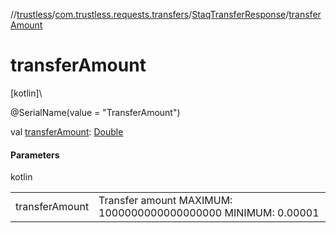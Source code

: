//[trustless](../../../index.md)/[com.trustless.requests.transfers](../index.md)/[StaqTransferResponse](index.md)/[transferAmount](transfer-amount.md)

# transferAmount

[kotlin]\

@SerialName(value = &quot;TransferAmount&quot;)

val [transferAmount](transfer-amount.md): [Double](https://kotlinlang.org/api/latest/jvm/stdlib/kotlin/-double/index.html)

#### Parameters

kotlin

| | |
|---|---|
| transferAmount | Transfer amount MAXIMUM: 1000000000000000000 MINIMUM: 0.00001 |
